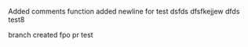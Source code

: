 Added comments function
added newline for test
dsfds
dfsfkejjew
dfds
test8

branch created fpo pr test
